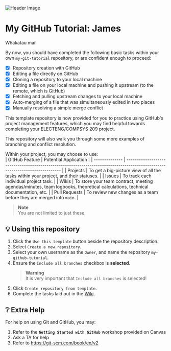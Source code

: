 ![Header Image](https://github.com/ee209-2020class/ee209-2020class.github.io/blob/master/ExtraInfo/logo.png)

# My GitHub Tutorial: James

Whakatau mai!

By now, you should have completed the following basic tasks within your own `my-git-tutorial` repository, or are confident enough to proceed:
- [x] Repository creation with GitHub
- [x] Editing a file directly on GitHub
- [x] Cloning a repository to your local machine
- [x] Editing a file on your local machine and pushing it upstream (to the remote, which is GitHub)
- [x] Fetching and pulling upstream changes to your local machine
- [x] Auto-merging of a file that was simultaneously edited in two places
- [x] Manually resolving a simple merge conflict

This template repository is now provided for you to practice using GitHub's project management features, which you may find helpful towards completing your ELECTENG/COMPSYS 209 project.

This repository will also walk you through some more examples of branching and conflict resolution.

Within your project, you may choose to use:  
| GitHub Feature | Potential Application                                                                                                        |
| -------------- | ---------------------------------------------------------------------------------------------------------------------------- |
| Projects       | To get a big-picture view of all the tasks within your project, and their statuses.                                          |
| Issues         | To track each individual project task.                                                                                       |
| Wikis          | To store your team contract, meeting agendas/minutes, team logbooks, theoretical calculations, technical documentation, etc. |
| Pull Requests  | To review new changes as a team before they are merged into `main`.                                                          |
> **Note**  
> You are not limited to just these.

## 💡 Using this repository

1. Click the `Use this template` button beside the repository description.
2. Select `Create a new repository`.
3. Select your own username as the `Owner`, and name the repository `my-github-tutorial`.
4. Ensure the `Include all branches` checkbox is **selected**.
	> **Warning**  
	> It is very important that `Include all branches` is selected!
5. Click `Create repository from template`.
6. Complete the tasks laid out in the [Wiki](../../wiki).

## ❔ Extra Help

For help on using Git and GitHub, you may:
1. Refer to the **`Getting Started with GitHub`** workshop provided on Canvas
2. Ask a TA for help
3. Refer to https://git-scm.com/book/en/v2

